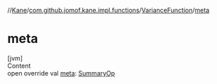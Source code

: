 //[Kane](../../index.md)/[com.github.jomof.kane.impl.functions](../index.md)/[VarianceFunction](index.md)/[meta](meta.md)



# meta  
[jvm]  
Content  
open override val [meta](meta.md): [SummaryOp](../../com.github.jomof.kane.impl/-summary-op/index.md)  



